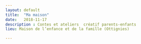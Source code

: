 ```yaml
---
layout: default
title:  "Ma maison"
date:   2018-11-17
description : Contes et ateliers  créatif parents-enfants
lieu: Maison de l’enfance et de la famille (Ottignies)

---
```


